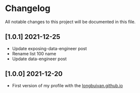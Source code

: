 # Changelog

All notable changes to this project will be documented in this file.

## [1.0.1] 2021-12-25

- Update exposing-data-engineer post
- Rename list 100 name
- Update data-engineer post

## [1.0.0] 2021-12-20

- First version of my profile with the [longbuivan.github.io](https://longbuivan.github.io)
